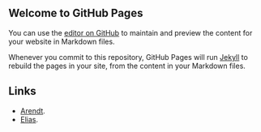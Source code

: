 ## Welcome to GitHub Pages

You can use the [editor on GitHub](https://github.com/eeljen/eeljen.github.io/edit/master/index.md) to maintain and preview the content for your website in Markdown files.

Whenever you commit to this repository, GitHub Pages will run [Jekyll](https://jekyllrb.com/) to rebuild the pages in your site, from the content in your Markdown files.

## Links

- [Arendt](Arendt.html).
- [Elias](Elias.html).